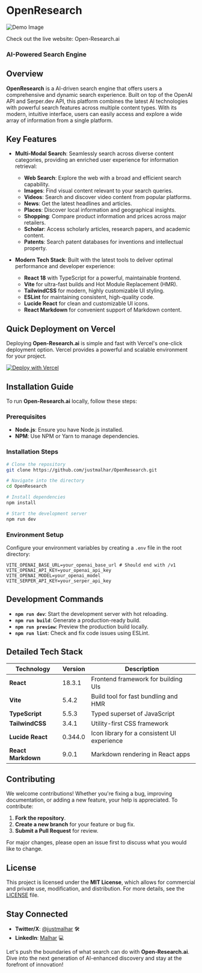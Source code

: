 # OpenResearch

![Demo Image](https://github.com/Justmalhar/OpenResearch/raw/main/demo.jpg)

Check out the live website: Open-Research.ai

### AI-Powered Search Engine

## Overview
**OpenResearch** is a AI-driven search engine that offers users a comprehensive and dynamic search experience. Built on top of the OpenAI API and Serper.dev API, this platform combines the latest AI technologies with powerful search features across multiple content types. With its modern, intuitive interface, users can easily access and explore a wide array of information from a single platform.

## Key Features
- **Multi-Modal Search**: Seamlessly search across diverse content categories, providing an enriched user experience for information retrieval:
  - **Web Search**: Explore the web with a broad and efficient search capability.
  - **Images**: Find visual content relevant to your search queries.
  - **Videos**: Search and discover video content from popular platforms.
  - **News**: Get the latest headlines and articles.
  - **Places**: Discover local information and geographical insights.
  - **Shopping**: Compare product information and prices across major retailers.
  - **Scholar**: Access scholarly articles, research papers, and academic content.
  - **Patents**: Search patent databases for inventions and intellectual property.

- **Modern Tech Stack**: Built with the latest tools to deliver optimal performance and developer experience:
  - **React 18** with TypeScript for a powerful, maintainable frontend.
  - **Vite** for ultra-fast builds and Hot Module Replacement (HMR).
  - **TailwindCSS** for modern, highly customizable UI styling.
  - **ESLint** for maintaining consistent, high-quality code.
  - **Lucide React** for clean and customizable UI icons.
  - **React Markdown** for convenient support of Markdown content.

## Quick Deployment on Vercel
Deploying **Open-Research.ai** is simple and fast with Vercel's one-click deployment option. Vercel provides a powerful and scalable environment for your project.

[![Deploy with Vercel](https://vercel.com/button)](https://vercel.com/new/clone?repository-url=https://github.com/justmalhar/OpenResearch&env=VITE_OPENAI_API_KEY&env=VITE_SERPER_API_KEY)

## Installation Guide
To run **Open-Research.ai** locally, follow these steps:

### Prerequisites
- **Node.js**: Ensure you have Node.js installed.
- **NPM**: Use NPM or Yarn to manage dependencies.

### Installation Steps
```bash
# Clone the repository
git clone https://github.com/justmalhar/OpenResearch.git

# Navigate into the directory
cd OpenResearch

# Install dependencies
npm install

# Start the development server
npm run dev
```

### Environment Setup
Configure your environment variables by creating a `.env` file in the root directory:
```env
VITE_OPENAI_BASE_URL=your_openai_base_url # Should end with /v1
VITE_OPENAI_API_KEY=your_openai_api_key
VITE_OPENAI_MODEL=your_openai_model
VITE_SERPER_API_KEY=your_serper_api_key
```

## Development Commands
- **`npm run dev`**: Start the development server with hot reloading.
- **`npm run build`**: Generate a production-ready build.
- **`npm run preview`**: Preview the production build locally.
- **`npm run lint`**: Check and fix code issues using ESLint.

## Detailed Tech Stack
| Technology      | Version   | Description                                |
|-----------------|-----------|--------------------------------------------|
| **React**       | 18.3.1    | Frontend framework for building UIs        |
| **Vite**        | 5.4.2     | Build tool for fast bundling and HMR       |
| **TypeScript**  | 5.5.3     | Typed superset of JavaScript               |
| **TailwindCSS** | 3.4.1     | Utility-first CSS framework                |
| **Lucide React**| 0.344.0   | Icon library for a consistent UI experience|
| **React Markdown** | 9.0.1  | Markdown rendering in React apps           |

## Contributing
We welcome contributions! Whether you're fixing a bug, improving documentation, or adding a new feature, your help is appreciated. To contribute:
1. **Fork the repository**.
2. **Create a new branch** for your feature or bug fix.
3. **Submit a Pull Request** for review.

For major changes, please open an issue first to discuss what you would like to change.

## License
This project is licensed under the **MIT License**, which allows for commercial and private use, modification, and distribution. For more details, see the [LICENSE](https://github.com/justmalhar/OpenResearch/blob/main/LICENSE) file.

## Stay Connected
- **Twitter/X**: [@justmalhar](https://twitter.com/justmalhar) 🛠
- **LinkedIn**: [Malhar](https://linkedin.com/in/justmalhar) 💻

Let's push the boundaries of what search can do with **Open-Research.ai**. Dive into the next generation of AI-enhanced discovery and stay at the forefront of innovation!

